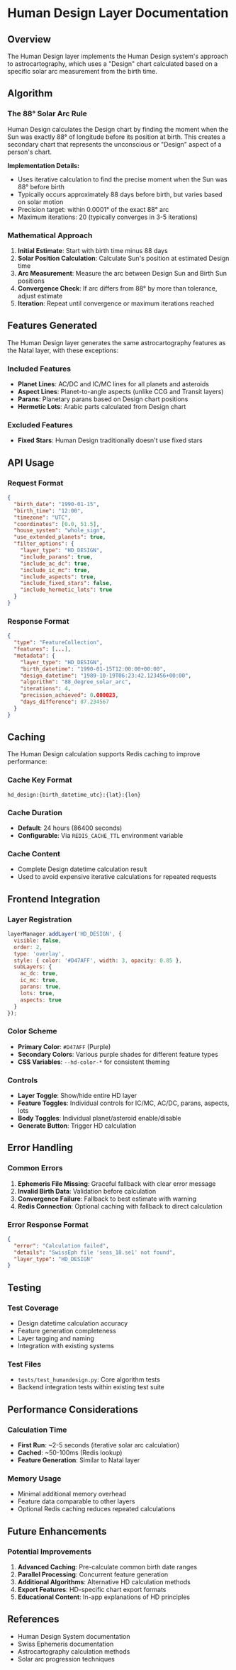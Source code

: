 # Human Design Layer Documentation

## Overview

The Human Design layer implements the Human Design system's approach to astrocartography, which uses a "Design" chart calculated based on a specific solar arc measurement from the birth time.

## Algorithm

### The 88° Solar Arc Rule

Human Design calculates the Design chart by finding the moment when the Sun was exactly 88° of longitude before its position at birth. This creates a secondary chart that represents the unconscious or "Design" aspect of a person's chart.

**Implementation Details:**
- Uses iterative calculation to find the precise moment when the Sun was 88° before birth
- Typically occurs approximately 88 days before birth, but varies based on solar motion
- Precision target: within 0.0001° of the exact 88° arc
- Maximum iterations: 20 (typically converges in 3-5 iterations)

### Mathematical Approach

1. **Initial Estimate**: Start with birth time minus 88 days
2. **Solar Position Calculation**: Calculate Sun's position at estimated Design time
3. **Arc Measurement**: Measure the arc between Design Sun and Birth Sun positions
4. **Convergence Check**: If arc differs from 88° by more than tolerance, adjust estimate
5. **Iteration**: Repeat until convergence or maximum iterations reached

## Features Generated

The Human Design layer generates the same astrocartography features as the Natal layer, with these exceptions:

### Included Features
- **Planet Lines**: AC/DC and IC/MC lines for all planets and asteroids
- **Aspect Lines**: Planet-to-angle aspects (unlike CCG and Transit layers)
- **Parans**: Planetary parans based on Design chart positions
- **Hermetic Lots**: Arabic parts calculated from Design chart

### Excluded Features
- **Fixed Stars**: Human Design traditionally doesn't use fixed stars

## API Usage

### Request Format
```json
{
  "birth_date": "1990-01-15",
  "birth_time": "12:00",
  "timezone": "UTC",
  "coordinates": [0.0, 51.5],
  "house_system": "whole_sign",
  "use_extended_planets": true,
  "filter_options": {
    "layer_type": "HD_DESIGN",
    "include_parans": true,
    "include_ac_dc": true,
    "include_ic_mc": true,
    "include_aspects": true,
    "include_fixed_stars": false,
    "include_hermetic_lots": true
  }
}
```

### Response Format
```json
{
  "type": "FeatureCollection",
  "features": [...],
  "metadata": {
    "layer_type": "HD_DESIGN",
    "birth_datetime": "1990-01-15T12:00:00+00:00",
    "design_datetime": "1989-10-19T06:23:42.123456+00:00",
    "algorithm": "88_degree_solar_arc",
    "iterations": 4,
    "precision_achieved": 0.000023,
    "days_difference": 87.234567
  }
}
```

## Caching

The Human Design calculation supports Redis caching to improve performance:

### Cache Key Format
```
hd_design:{birth_datetime_utc}:{lat}:{lon}
```

### Cache Duration
- **Default**: 24 hours (86400 seconds)
- **Configurable**: Via `REDIS_CACHE_TTL` environment variable

### Cache Content
- Complete Design datetime calculation result
- Used to avoid expensive iterative calculations for repeated requests

## Frontend Integration

### Layer Registration
```javascript
layerManager.addLayer('HD_DESIGN', {
  visible: false,
  order: 2,
  type: 'overlay',
  style: { color: '#D47AFF', width: 3, opacity: 0.85 },
  subLayers: { 
    ac_dc: true, 
    ic_mc: true, 
    parans: true, 
    lots: true,
    aspects: true 
  }
});
```

### Color Scheme
- **Primary Color**: `#D47AFF` (Purple)
- **Secondary Colors**: Various purple shades for different feature types
- **CSS Variables**: `--hd-color-*` for consistent theming

### Controls
- **Layer Toggle**: Show/hide entire HD layer
- **Feature Toggles**: Individual controls for IC/MC, AC/DC, parans, aspects, lots
- **Body Toggles**: Individual planet/asteroid enable/disable
- **Generate Button**: Trigger HD calculation

## Error Handling

### Common Errors
1. **Ephemeris File Missing**: Graceful fallback with clear error message
2. **Invalid Birth Data**: Validation before calculation
3. **Convergence Failure**: Fallback to best estimate with warning
4. **Redis Connection**: Optional caching with fallback to direct calculation

### Error Response Format
```json
{
  "error": "Calculation failed",
  "details": "SwissEph file 'seas_18.se1' not found",
  "layer_type": "HD_DESIGN"
}
```

## Testing

### Test Coverage
- Design datetime calculation accuracy
- Feature generation completeness
- Layer tagging and naming
- Integration with existing systems

### Test Files
- `tests/test_humandesign.py`: Core algorithm tests
- Backend integration tests within existing test suite

## Performance Considerations

### Calculation Time
- **First Run**: ~2-5 seconds (iterative solar arc calculation)
- **Cached**: ~50-100ms (Redis lookup)
- **Feature Generation**: Similar to Natal layer

### Memory Usage
- Minimal additional memory overhead
- Feature data comparable to other layers
- Optional Redis caching reduces repeated calculations

## Future Enhancements

### Potential Improvements
1. **Advanced Caching**: Pre-calculate common birth date ranges
2. **Parallel Processing**: Concurrent feature generation
3. **Additional Algorithms**: Alternative HD calculation methods
4. **Export Features**: HD-specific chart export formats
5. **Educational Content**: In-app explanations of HD principles

## References

- Human Design System documentation
- Swiss Ephemeris documentation
- Astrocartography calculation methods
- Solar arc progression techniques
